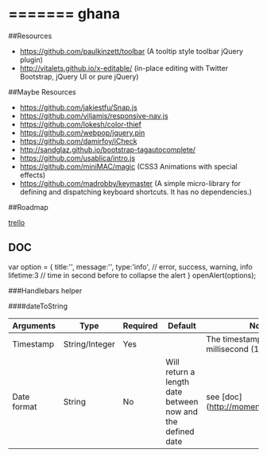 =======
ghana
=====
##Resources

 - https://github.com/paulkinzett/toolbar (A tooltip style toolbar jQuery plugin)
 - http://vitalets.github.io/x-editable/ (in-place editing with Twitter Bootstrap, jQuery UI or pure jQuery)

##Maybe Resources

 - https://github.com/jakiestfu/Snap.js
 - https://github.com/viljamis/responsive-nav.js
 - https://github.com/lokesh/color-thief
 - https://github.com/webpop/jquery.pin
 - https://github.com/damirfoy/iCheck
 - http://sandglaz.github.io/bootstrap-tagautocomplete/
 - https://github.com/usablica/intro.js
 - https://github.com/miniMAC/magic (CSS3 Animations with special effects)
 - https://github.com/madrobby/keymaster (A simple micro-library for defining and dispatching keyboard shortcuts. It has no dependencies.)


##Roadmap

[trello](https://trello.com/board/ghana/51c429250f27db512d0024cd)

## DOC

  var option = {
    title:'',
    message:'',
    type:'info', // error, success, warning, info
    lifetime:3 // time in second before to collapse the alert
  }
  openAlert(options);

###Handlebars helper

####dateToString

Arguments | Type | Required | Default | Note
 --- | --- | --- | --- | --
Timestamp | String/Integer | Yes | | The timestamp must be in millisecond (13 chars)
Date format | String | No | Will return a length date between now and the defined date | see [doc](http://momentjs.com/docs/
